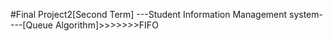 #Final Project2[Second Term]
---Student Information Management system----[Queue Algorithm]>>>>>>>FIFO
